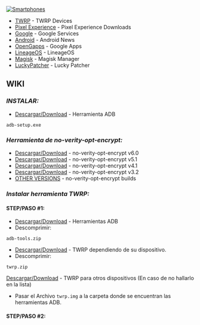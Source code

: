 <a href="https://github.com/Nizzy0128/Smartphones-Updates"><img src="https://i.ibb.co/RbZx3Hf/Smartphones.png" alt="Smartphones" border="0"><br />

* [TWRP](https://twrp.me/Devices/) - TWRP Devices
* [Pixel Experience](https://download.pixelexperience.org) - Pixel Experience Downloads
* [Google](https://www.android.com/intl/es_es/gms/) - Google Services
* [Android](https://www.android.com) - Android News
* [OpenGapps](https://opengapps.org) - Google Apps
* [LineageOS](https://download.lineageos.org) - LineageOS
* [Magisk](https://magiskmanager.com) - Magisk Manager
* [LuckyPatcher](https://luckypatcher.co/apk-download-app/) - Lucky Patcher

## WIKI

### _INSTALAR:_

* [Descargar/Download](https://github.com/Nizzy0128/Smartphones-Updates/raw/master/TWRP/adb-setup.exe) - Herramienta ADB

```
adb-setup.exe
```
### _Herramienta de no-verity-opt-encrypt:_

* [Descargar/Download](https://build.nethunter.com/android-tools/no-verity-opt-encrypt/no-verity-opt-encrypt-6.0.zip) - no-verity-opt-encrypt v6.0
* [Descargar/Download](https://build.nethunter.com/android-tools/no-verity-opt-encrypt/no-verity-opt-encrypt-5.1.zip) - no-verity-opt-encrypt v5.1
* [Descargar/Download](https://build.nethunter.com/android-tools/no-verity-opt-encrypt/no-verity-opt-encrypt-4.1.zip) - no-verity-opt-encrypt v4.1
* [Descargar/Download](https://build.nethunter.com/android-tools/no-verity-opt-encrypt/no-verity-opt-encrypt-3.2.zip) - no-verity-opt-encrypt v3.2
* [OTHER VERSIONS](https://build.nethunter.com/android-tools/no-verity-opt-encrypt/) - no-verity-opt-encrypt builds

### _Instalar herramienta TWRP:_

#### STEP/PASO #1:

* [Descargar/Download]() - Herramientas ADB
* Descomprimir:
```
adb-tools.zip
```
* [Descargar/Download]() - TWRP dependiendo de su dispositivo.
* Descomprimir:
```
twrp.zip
```
[Descargar/Download](https://twrp.me/Devices/) - TWRP para otros dispositivos (En caso de no hallarlo en la lista)
</br>
* Pasar el Archivo ```twrp.img``` a la carpeta donde se encuentran las herramientas ADB.

#### STEP/PASO #2:
